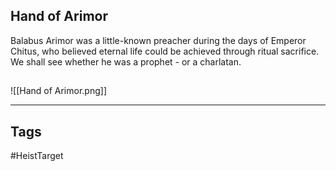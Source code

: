 ## Hand of Arimor
Balabus Arimor was a little-known preacher during the days of Emperor Chitus,
who believed eternal life could be achieved through ritual sacrifice.
We shall see whether he was a prophet - or a charlatan.
## 
![[Hand of Arimor.png]]

---
## Tags
#HeistTarget